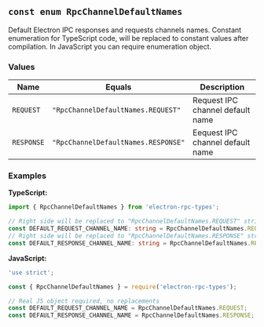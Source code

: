 ## `const enum RpcChannelDefaultNames`

Default Electron IPC responses and requests channels names. Constant enumeration for TypeScript code, will be replaced to constant values after compilation. In JavaScript you can require enumeration object.

### Values

| Name       | Equals                              | Description                      |
| ---------- | ----------------------------------- | -------------------------------- |
| `REQUEST`  | `"RpcChannelDefaultNames.REQUEST"`  | Request IPC channel default name |
| `RESPONSE` | `"RpcChannelDefaultNames.RESPONSE"` | Eequest IPC channel default name |

### Examples

**TypeScript:**

```typescript
import { RpcChannelDefaultNames } from 'electron-rpc-types';

// Right side will be replaced to "RpcChannelDefaultNames.REQUEST" string
const DEFAULT_REQUEST_CHANNEL_NAME: string = RpcChannelDefaultNames.REQUEST;
// Right side will be replaced to "RpcChannelDefaultNames.RESPONSE" string
const DEFAULT_RESPONSE_CHANNEL_NAME: string = RpcChannelDefaultNames.RESPONSE;
```

**JavaScript:**

```javascript
'use strict';

const { RpcChannelDefaultNames } = require('electron-rpc-types');

// Real JS object required, no replacements
const DEFAULT_REQUEST_CHANNEL_NAME = RpcChannelDefaultNames.REQUEST;
const DEFAULT_RESPONSE_CHANNEL_NAME = RpcChannelDefaultNames.RESPONSE;
```
